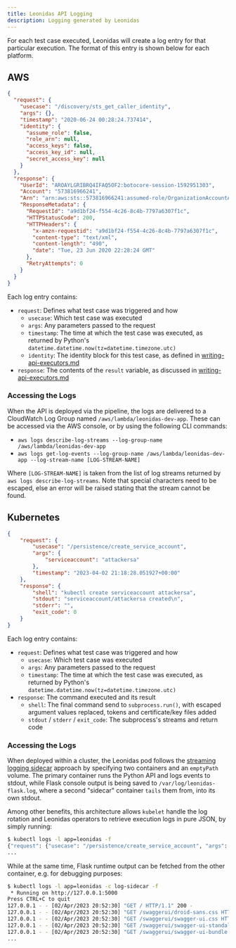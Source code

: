 ```yaml
---
title: Leonidas API Logging
description: Logging generated by Leonidas
---
```


For each test case executed, Leonidas will create a log entry for that particular execution. The format of this entry is shown below for each platform.

## AWS

```json
{
  "request": {
    "usecase": "/discovery/sts_get_caller_identity",
    "args": {},
    "timestamp": "2020-06-24 00:28:24.737414",
    "identity": {
      "assume_role": false,
      "role_arn": null,
      "access_keys": false,
      "access_key_id": null,
      "secret_access_key": null
    }
  },
  "response": {
    "UserId": "AROAYLGRIBRQ4IFAQ5OF2:botocore-session-1592951303",
    "Account": "573816966241",
    "Arn": "arn:aws:sts::573816966241:assumed-role/OrganizationAccountAccessRole/botocore-session-1592951303",
    "ResponseMetadata": {
      "RequestId": "a9d1bf24-f554-4c26-8c4b-7797a6307f1c",
      "HTTPStatusCode": 200,
      "HTTPHeaders": {
        "x-amzn-requestid": "a9d1bf24-f554-4c26-8c4b-7797a6307f1c",
        "content-type": "text/xml",
        "content-length": "490",
        "date": "Tue, 23 Jun 2020 22:28:24 GMT"
      },
      "RetryAttempts": 0
    }
  }
}
```

Each log entry contains:

* `request`: Defines what test case was triggered and how
  * `usecase`: Which test case was executed
  * `args`: Any parameters passed to the request
  * `timestamp`: The time at which the test case was executed, as returned by Python's `datetime.datetime.now(tz=datetime.timezone.utc)`
  * `identity`: The identity block for this test case, as defined in [writing-api-executors.md](./writing-api-executors.md)
* `response`: The contents of the `result` variable, as discussed in [writing-api-executors.md](./writing-api-executors.md)

### Accessing the Logs

When the API is deployed via the pipeline, the logs are delivered to a CloudWatch Log Group named `/aws/lambda/leonidas-dev-app`. These can be accessed via the AWS console, or by using the following CLI commands:

* `aws logs describe-log-streams --log-group-name /aws/lambda/leonidas-dev-app`
* `aws logs get-log-events --log-group-name /aws/lambda/leonidas-dev-app --log-stream-name [LOG-STREAM-NAME]`

Where `[LOG-STREAM-NAME]` is taken from the list of log streams returned by `aws logs describe-log-streams`. Note that special characters need to be escaped, else an error will be raised stating that the stream cannot be found.


## Kubernetes

```json
{
    "request": {
        "usecase": "/persistence/create_service_account",
        "args": {
            "serviceaccount": "attackersa"
        },
        "timestamp": "2023-04-02 21:18:28.051927+00:00"
    },
    "response": {
        "shell": "kubectl create serviceaccount attackersa",
        "stdout": "serviceaccount/attackersa created\n",
        "stderr": "",
        "exit_code": 0
    }
}
```

Each log entry contains:

* `request`: Defines what test case was triggered and how
  * `usecase`: Which test case was executed
  * `args`: Any parameters passed to the request
  * `timestamp`: The time at which the test case was executed, as returned by Python's `datetime.datetime.now(tz=datetime.timezone.utc)`
* `response`: The command executed and its result
  * `shell`: The final command send to `subprocess.run()`, with escaped argument values replaced, tokens and certificate/key files added
  * `stdout` / `stderr` / `exit_code`: The subprocess's streams and return code


### Accessing the Logs

When deployed within a cluster, the Leonidas pod follows the [streaming logging sidecar](https://kubernetes.io/docs/concepts/cluster-administration/logging/#streaming-sidecar-container) approach by specifying two containers and an `emptyPath` volume. The primary container runs the Python API and logs events to stdout, while Flask console output is being saved to `/var/log/leonidas-flask.log`, where a second "sidecar" container `tails` them from, into its own stdout.  

Among other benefits, this architecture allows `kubelet` handle the log rotation and Leonidas operators to retrieve execution logs in pure JSON, by simply running: 
```bash
$ kubectl logs -l app=leonidas -f
{"request": {"usecase": "/persistence/create_service_account", "args": {"serviceaccount": "attackersa"}, "timestamp": "2023-04-02 21:18:28.051927+00:00"}, "response": {"shell": "kubectl create serviceaccount attackersa", "stdout": "serviceaccount/attackersa created\n", "stderr": "", "exit_code": 0}}
...
```

While at the same time, Flask runtime output can be fetched from the other container, e.g. for debugging purposes:
```bash
$ kubectl logs -l app=leonidas -c log-sidecar -f
 * Running on http://127.0.0.1:5000
Press CTRL+C to quit
127.0.0.1 - - [02/Apr/2023 20:52:30] "GET / HTTP/1.1" 200 -
127.0.0.1 - - [02/Apr/2023 20:52:30] "GET /swaggerui/droid-sans.css HTTP/1.1" 200 -
127.0.0.1 - - [02/Apr/2023 20:52:30] "GET /swaggerui/swagger-ui.css HTTP/1.1" 200 -
127.0.0.1 - - [02/Apr/2023 20:52:30] "GET /swaggerui/swagger-ui-standalone-preset.js HTTP/1.1" 200 -
127.0.0.1 - - [02/Apr/2023 20:52:30] "GET /swaggerui/swagger-ui-bundle.js HTTP/1.1" 200 -
...
```